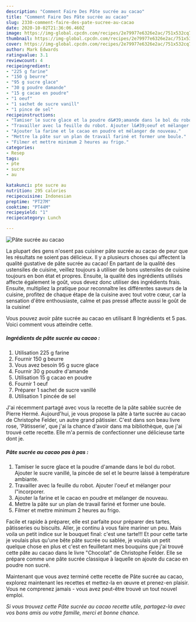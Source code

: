 ```yaml
---
description: "Comment Faire Des Pâte sucrée au cacao"
title: "Comment Faire Des Pâte sucrée au cacao"
slug: 2330-comment-faire-des-pate-sucree-au-cacao
date: 2020-10-02T21:36:06.460Z
image: https://img-global.cpcdn.com/recipes/2e79977e6326e2ac/751x532cq70/pate-sucree-au-cacao-photo-principale-de-la-recette.jpg
thumbnail: https://img-global.cpcdn.com/recipes/2e79977e6326e2ac/751x532cq70/pate-sucree-au-cacao-photo-principale-de-la-recette.jpg
cover: https://img-global.cpcdn.com/recipes/2e79977e6326e2ac/751x532cq70/pate-sucree-au-cacao-photo-principale-de-la-recette.jpg
author: Mark Edwards
ratingvalue: 3.1
reviewcount: 4
recipeingredient:
- "225 g farine"
- "150 g beurre"
- "95 g sucre glace"
- "30 g poudre damande"
- "15 g cacao en poudre"
- "1 oeuf"
- "1 sachet de sucre vanill"
- "1 pince de sel"
recipeinstructions:
- "Tamiser le sucre glace et la poudre d&#39;amande dans le bol du robot. Ajouter le sucre vanillé, la pincée de sel et le beurre laissé à température ambiante."
- "Travailler avec la feuille du robot. Ajouter l&#39;oeuf et mélanger pour l&#34;incorporer."
- "Ajouter la farine et le cacao en poudre et mélanger de nouveau."
- "Mettre la pâte sur un plan de travail fariné et former une boule."
- "Filmer et mettre minimum 2 heures au frigo."
categories:
- Resep
tags:
- pte
- sucre
- au

katakunci: pte sucre au 
nutrition: 295 calories
recipecuisine: Indonesian
preptime: "PT27M"
cooktime: "PT44M"
recipeyield: "1"
recipecategory: Lunch

---
```



![Pâte sucrée au cacao](https://img-global.cpcdn.com/recipes/2e79977e6326e2ac/751x532cq70/pate-sucree-au-cacao-photo-principale-de-la-recette.jpg)

La plupart des gens n'osent pas cuisiner pâte sucrée au cacao de peur que les résultats ne soient pas délicieux. Il y a plusieurs choses qui affectent la qualité gustative de pâte sucrée au cacao! En partant de la qualité des ustensiles de cuisine, veillez toujours à utiliser de bons ustensiles de cuisine toujours en bon état et propres. Ensuite, la qualité des ingrédients utilisés affecte également le goût, vous devez donc utiliser des ingrédients frais. Ensuite, multipliez la pratique pour reconnaître les différentes saveurs de la cuisine, profitez de chaque étape de la cuisine avec tout votre cœur, car la sensation d'être enthousiaste, calme et pas pressé affecte aussi le goût de la cuisine!

<!--inarticleads1-->

Vous pouvez avoir pâte sucrée au cacao en utilisant 8 Ingrédients et 5 pas. Voici comment vous atteindre cette.

##### Ingrédients de pâte sucrée au cacao :

1. Utilisation 225 g farine
1. Fournir 150 g beurre
1. Vous avez besoin 95 g sucre glace
1. Fournir 30 g poudre d&#39;amande
1. Utilisation 15 g cacao en poudre
1. Fournir 1 oeuf
1. Préparer 1 sachet de sucre vanillé
1. Utilisation 1 pincée de sel


J&#39;ai récemment partagé avec vous la recette de la pâte sablée sucrée de Pierre Hermé. Aujourd&#39;hui, je vous propose la pâte à tarte sucrée au cacao de Christophe Felder, un autre grand pâtissier. C&#39;est dans son beau livre rose, &#39;Pâtisserie&#39;, que j&#39;ai la chance d&#39;avoir dans ma bibliothèque, que j&#39;ai trouvé cette recette. Elle m&#39;a permis de confectionner une délicieuse tarte dont je. 

<!--inarticleads2-->

##### Pâte sucrée au cacao pas à pas :

1. Tamiser le sucre glace et la poudre d&#39;amande dans le bol du robot. Ajouter le sucre vanillé, la pincée de sel et le beurre laissé à température ambiante.
1. Travailler avec la feuille du robot. Ajouter l&#39;oeuf et mélanger pour l&#34;incorporer.
1. Ajouter la farine et le cacao en poudre et mélanger de nouveau.
1. Mettre la pâte sur un plan de travail fariné et former une boule.
1. Filmer et mettre minimum 2 heures au frigo.


Facile et rapide à préparer, elle est parfaite pour préparer des tartes, pâtisseries ou biscuits. Aller, je continu à vous faire mariner un peu. Mais voila un petit indice sur le bouquet final: c&#39;est une tarte!!! Et pour cette tarte je voulais plus qu&#39;une bête pâte sucrée ou sablée, je voulais un petit quelque chose en plus et c&#39;est en feuilletant mes bouquins que j&#39;ai trouvé cette pâte au cacao dans le livre &#34;Chocolat&#34; de Christophe Felder. Elle se prépare comme une pâte sucrée classique à laquelle on ajoute du cacao en poudre non sucré. 

<!--inarticleads1-->

<p>
Maintenant que vous avez terminé cette recette de Pâte sucrée au cacao, explorez maintenant les recettes et mettez-la en œuvre et prenez-en plaisir. Vous ne comprenez jamais - vous avez peut-être trouvé un tout nouvel emploi.
</p>

<p>
<i>Si vous trouvez cette Pâte sucrée au cacao recette utile, partagez-la avec vos bons amis ou votre famille, merci et bonne chance.</i>
</p>
